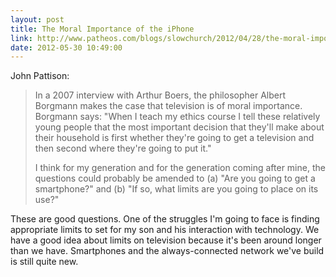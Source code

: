 ```yaml
---
layout: post
title: The Moral Importance of the iPhone
link: http://www.patheos.com/blogs/slowchurch/2012/04/28/the-moral-importance-of-the-iphone/
date: 2012-05-30 10:49:00
---
```


John Pattison:
> In a 2007 interview with Arthur Boers, the philosopher Albert Borgmann
> makes the case that television is of moral importance. Borgmann says:
> "When I teach my ethics course I tell these relatively young people
> that the most important decision that they'll make about their
> household is first whether they're going to get a television and then
> second where they're going to put it."
>
> I think for my generation and for the generation coming after mine,
> the questions could probably be amended to (a) "Are you going to get a
> smartphone?" and (b) "If so, what limits are you going to place on its
> use?"

These are good questions. One of the struggles I'm going to face is
finding appropriate limits to set for my son and his interaction with
technology. We have a good idea about limits on television because it's
been around longer than we have. Smartphones and the always-connected
network we've build is still quite new.
